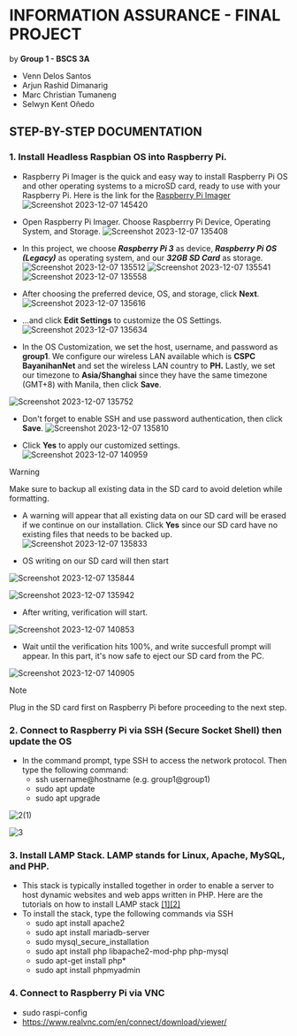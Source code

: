 # INFORMATION ASSURANCE - FINAL PROJECT
by **Group 1 - BSCS 3A**
- Venn Delos Santos
- Arjun Rashid Dimanarig
- Marc Christian Tumaneng
- Selwyn Kent Oñedo

## STEP-BY-STEP DOCUMENTATION



### 1. Install Headless Raspbian OS into Raspberry Pi. ###

 - Raspberry Pi Imager is the quick and easy way to install Raspberry Pi OS and other operating systems to a microSD card, ready to use with your Raspberry Pi.
 Here is the link for the [Raspberry Pi Imager](https://www.raspberrypi.com/software/)
 ![Screenshot 2023-12-07 145420](https://github.com/kentzyyo/INFO-ASSURANCE/assets/61936205/e2574685-2757-4d49-a721-188f7f518d8a)

 - Open Raspberry Pi Imager. Choose Raspberrry Pi Device, Operating System, and Storage.
 ![Screenshot 2023-12-07 135408](https://github.com/kentzyyo/INFO-ASSURANCE/assets/61936205/ca526d3e-fe83-4ab8-bef8-6a7b401f41e4)

 - In this project, we choose **_Raspberry Pi 3_** as device, **_Raspberry Pi OS (Legacy)_** as operating system, and our **_32GB SD Card_** as storage.
 ![Screenshot 2023-12-07 135512](https://github.com/kentzyyo/INFO-ASSURANCE/assets/61936205/9e5fe390-dc24-4570-9de6-0588a0fa450a)
 ![Screenshot 2023-12-07 135541](https://github.com/kentzyyo/INFO-ASSURANCE/assets/61936205/5d91f9da-4a42-40e0-a2b4-148fe5e9640d)
 ![Screenshot 2023-12-07 135558](https://github.com/kentzyyo/INFO-ASSURANCE/assets/61936205/95cc7542-6144-4873-b516-4fb3a3f675a0)

 - After choosing the preferred device, OS, and storage, click **Next**.
 ![Screenshot 2023-12-07 135616](https://github.com/kentzyyo/INFO-ASSURANCE/assets/61936205/15ea5bcb-cfd5-4235-8742-77087116cb53)

 - ...and click **Edit Settings** to customize the OS Settings.
 ![Screenshot 2023-12-07 135634](https://github.com/kentzyyo/INFO-ASSURANCE/assets/61936205/d99d262e-2f36-4056-9eb7-4661712a5f01)

 - In the OS Customization, we set the host, username, and password as **group1**. We configure our wireless LAN available which is **CSPC BayanihanNet** and set the wireless LAN   country to **PH.** Lastly, we set our timezone to **Asia/Shanghai** since they have the same timezone (GMT+8) with Manila, then click **Save**.
   
 ![Screenshot 2023-12-07 135752](https://github.com/kentzyyo/INFO-ASSURANCE/assets/61936205/d4dc817d-04e5-49c0-831c-e9bda0386683)

 - Don't forget to enable SSH and use password authentication, then click **Save**.
 ![Screenshot 2023-12-07 135810](https://github.com/kentzyyo/INFO-ASSURANCE/assets/61936205/8f8dd69e-c5e5-44f0-a515-b23864ae8db8)

 - Click **Yes** to apply our customized settings.
   ![Screenshot 2023-12-07 140959](https://github.com/kentzyyo/INFO-ASSURANCE/assets/61936205/b1f04a91-fa82-44d9-ae70-e237221f1837)

 > [!WARNING]
 > Make sure to backup all existing data in the SD card to avoid deletion while formatting.
 - A warning will appear that all existing data on our SD card will be erased if we continue on our installation. Click **Yes** since our SD card have no existing files that needs to be backed up.
  ![Screenshot 2023-12-07 135833](https://github.com/kentzyyo/INFO-ASSURANCE/assets/61936205/5378f87f-03f9-45ab-a6c3-e25cba283b61)

 - OS writing on our SD card will then start

![Screenshot 2023-12-07 135844](https://github.com/kentzyyo/INFO-ASSURANCE/assets/61936205/c75ec2ca-df1e-4e13-9766-88eadc471491)

![Screenshot 2023-12-07 135942](https://github.com/kentzyyo/INFO-ASSURANCE/assets/61936205/e8c848b2-cafc-4923-a4c2-77301fdccd3a)

 - After writing, verification will start.
  
![Screenshot 2023-12-07 140853](https://github.com/kentzyyo/INFO-ASSURANCE/assets/61936205/9e465d13-36c9-4316-ba62-5fdd8aafb04c)

 - Wait until the verification hits 100%, and write succesfull prompt will appear. In this part, it's now safe to eject our SD card from the PC.

![Screenshot 2023-12-07 140905](https://github.com/kentzyyo/INFO-ASSURANCE/assets/61936205/33d244ad-11b9-401e-a302-57ad6fb60c1f)

> [!NOTE]
> Plug in the SD card first on Raspberry Pi before proceeding to the next step.

### 2. Connect to Raspberry Pi via SSH (Secure Socket Shell) then update the OS ###
 - In the command prompt, type SSH to access the network protocol. Then type the following command:
   - ssh username@hostname (e.g. group1@group1)
   - sudo apt update
   - sudo apt upgrade

 ![2(1)](https://github.com/kentzyyo/INFO-ASSURANCE/assets/61936205/a105c0e9-650b-4103-b8b2-03f07588c171)
 
 ![3](https://github.com/kentzyyo/INFO-ASSURANCE/assets/61936205/2bd078ad-1d70-44a7-9209-68f742ac4425)

### 3. Install LAMP Stack. LAMP stands for Linux, Apache, MySQL, and PHP. 
 - This stack is typically installed together in order to enable a server to host dynamic websites and web apps written in PHP.
Here are the tutorials on how to install LAMP stack [[1]](https://ostechnix.com/install-apache-mysql-php-lamp-stack-on-ubuntu-18-04-lts/)[[2]](https://linuxhint.com/install-phpmyadmin-raspberry-pi/)
 - To install the stack, type the following commands via SSH
   - sudo apt install apache2
   - sudo apt install mariadb-server
   - sudo mysql_secure_installation
   - sudo apt install php libapache2-mod-php php-mysql
   - sudo apt-get install php*
   - sudo apt install phpmyadmin

### 4. Connect to Raspberry Pi via VNC
 - sudo raspi-config
 - https://www.realvnc.com/en/connect/download/viewer/













